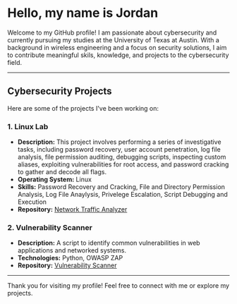 # Hello, my name is Jordan  

Welcome to my GitHub profile! I am passionate about cybersecurity and currently pursuing my studies at the University of Texas at Austin. With a background in wireless engineering and a focus on security solutions, I aim to contribute meaningful skils, knowledge, and projects to the cybersecurity field.  

---

## Cybersecurity Projects  

Here are some of the projects I've been working on:  

### 1. **Linux Lab**  
- **Description:** This project involves performing a series of investigative tasks, including password recovery, user account penetration, log file analysis, file permission auditing, debugging scripts, inspecting custom aliases, exploiting vulnerabilities for root access, and password cracking to gather and decode all flags.  
- **Operating System:** Linux
- **Skills:** Password Recovery and Cracking, File and Directory Permission Analysis, Log File Anaylysis, Privelege Escalation, Script Debugging and Execution   
- **Repository:** [Network Traffic Analyzer](#)  

### 2. **Vulnerability Scanner**  
- **Description:** A script to identify common vulnerabilities in web applications and networked systems.  
- **Technologies:** Python, OWASP ZAP  
- **Repository:** [Vulnerability Scanner](#)  


---

Thank you for visiting my profile! Feel free to connect with me or explore my projects.  

